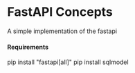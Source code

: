 # FastAPI Concepts

A simple implementation of the fastapi

#### Requirements

pip install "fastapi[all]"
pip install sqlmodel
